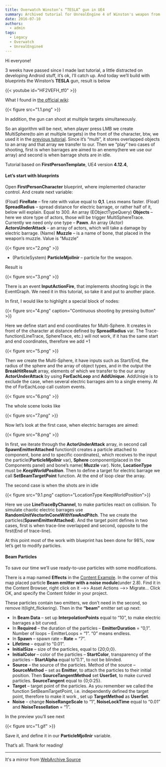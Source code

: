 ```yaml
---
title: Overwatch Winston’s “TESLA” gun in UE4
summary: Archived tutorial for UnrealEngine 4 of Winston's weapon from Overwatch
date: 2016-07-10
authors:
  - admin
tags:
  - Legacy
  - Overwatch
  - UnrealEngine4
---
```

Hi everyone!

3 weeks have passed since I made last tutorial, a little distracted on developing Android stuff, it’s ok, I’ll catch up.
And today we’ll build with blueprints the Winston’s **TESLA** gun, result is below

{{< youtube id="HF2VEFH_tf0" >}}

What I found in [the official wiki](https://overwatch.wikia.com/wiki/Winston):

{{< figure src="1.1.png" >}}

In addition, the gun can shoot at multiple targets simultaneously.

So an algorithm will be next, when player press LMB we create MultiSphere(to aim at multiple targets) in the front of the character, btw, we used it in the [previous tutorial](/post/). Since it’s “multi”, it stores overlapped objects to an array and that array we transfer to our. Then we “play” two cases of shooting, first is when barrages are aimed to an enemy(here we use our array) and second is when barrage shots are in idle.

Tutorial based on **FirstPersonTemplate**, UE4 version **4.12.4**,

#### Let’s start with blueprints
Open **FirstPersonCharacter** blueprint, where implemented character control. And create next variable:

(Float) **FireRate** – fire rate with value equal to **0,1**. Less means faster.
(Float) **SpreadRadius** – spread distance for electric barrage, or rather half of it, below will explain. Equal to 300.
An array (EObjectTypeQuery) **Objects** – here we store type of actors, those will be trigger MultiSphereTrace. Currently we need only one type – **Pawn**.
An array (Actor) **ActorsUnderAttack**  – an array of actors, which will take a damage by electric barrage.
(Name) **Muzzle** – is a name of bone, that placed in the weapon’s muzzle. Value is “Muzzle”

{{< figure src="2.png" >}}

 - (ParticleSystem) **ParticleMjollnir** – particle for the weapon.

Result is

{{< figure src="3.png" >}}

There is an event **InputActionFire**, that implements shooting logic in the EventGraph. We need it in this tutorial, so take it and put to another place.

In first, I would like to highlight a special block of nodes:

{{< figure src="4.png" caption="Continuous shooting by pressing button" >}}

Here we define start and end coordinates for Multi-Sphere. It creates in front of the character at distance defined by **SpreadRadius** var. The Trace-function(LineTrace, SphereTrace, etc.) will not work, if it has the same start and end coordinates, therefore we add +1

{{< figure src="5.png" >}}

Then we create the Multi-Sphere, it have inputs such as Start/End, the radius of the sphere and the array of object types, and in the output the **BreakHitResult** array, elements of which we transfer to the our array **ActorUnderAttack** by using **ForEachLoop** and **AddUnique**. AddUniqie is to exclude the case, when several electric barrages aim to a single enemy. At the of ForEachLoop call custom events.

{{< figure src="6.png" >}}

The whole scene looks like

{{< figure src="7.png" >}}

Now let’s look at the first case, when electric barrages are aimed:

{{< figure src="8.png" >}}

In first, we iterate through the **ActorUnderAttack** array, in second call **SpawnEmitterAttached** function(it creates a particle attached to component, bone and to specific coordinates), which receives to the input the particle(**ParticleMjollnir** var), **Sphere** component(placed in the Components panel) and bone’s name( **Muzzle** var). Note, **LocationType** must be ***KeepWorldPosition***. Then to define a target for electric barrage we call **SetBeamTargetPoint** function. At the end of loop clear the array.

The second case is when the shots are in idle

{{< figure src="9.1.png" caption="LocationType KeepWorldPosition">}}

Here we use **LineTraceByChannel**, to make particles react on collision. To simulate chaotic electric barrages use **RandomUnitVectorInConeWithYawAndPitch**. The we create the particles(**SpawnEmitterAttached**). And the target point defines in two cases, first is when trace-line overlapped and second, opposite to the first(End of trace-line).

At this point most of the work with blueprint has been done for 98%, now let’s get to modify particles.

#### Beam Particles

To save our time we’ll use ready-to-use particles with some modifications.

There is a map named **Effects** in the [Content Example](https://docs.unrealengine.com/latest/INT/Resources/ContentExamples/). In the corner of this map placed particle **Beam emitter with a noise module**(under 2.8). Find it in the Content Browser, right click on it –>> Asset Actions –>> Migrate… Click OK, and specify the Content folder in your project.

These particles contain two emitters, we don’t need in the second, so remove it(light_flickering). Then in the **“beam”** emitter set up next:

- In **Beam Data** – set up **InterpolationPoints** equal to “10”, to make electric barrages a bit curved.
- In **Required** – the duration of the particles – **EmitterDuration** = “0,1”. Number of loops – EmitterLoops = “1”. “0” means endless.
- In **Spawn** – spawn rate – **Rate** = “7”.
- **Lifetime** – equal to “0.01”.
- **InitialSize** – size of the particles, equal to {20;0;0}.
- **InitialColor** – color of the particles – **StartColor**, transparency of the particles – **StartAlpha** equal to”0.1″, to not be blinded.
- **Source** – the source of the particles. Method of the source – **SourceMethod** – set as **Emitter**, to attach the particles to their initial position. Then **SourceTangentMethod** set **UserSet**, to make curved particles. **SourceTangent** equal to {0;0:25}.
- **Target** – target point of the particles. As you remember we called the function SetBeamTargetPoint, i.e. independently defined the target point, therefore to make it work , set up **TargetMethod** as **UserSet**.
- **Noise** – change **NoiseRangeScale** to “1”, **NoiseLockTime** equal to “0.01” and **NoiseTessellation** = “1”.

In the preview you’ll see next

{{< figure src="1.gif" >}}

Save it, and define it in our **ParticleMjollnir** variable.

That’s all. Thank for reading!


---
It's a mirror from [WebArchive Source](https://web.archive.org/web/20180909033840/http://iryos-workshop.com/en/overwatch-winstons-gun)
